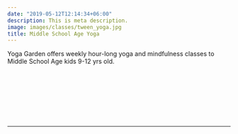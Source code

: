 ```yaml
---
date: "2019-05-12T12:14:34+06:00"
description: This is meta description.
image: images/classes/tween_yoga.jpg
title: Middle School Age Yoga
---
```

  
Yoga Garden offers weekly hour-long yoga and  mindfulness classes to Middle School Age kids 9-12 yrs old. 

&nbsp;

&nbsp;

&nbsp;

&nbsp;

---
